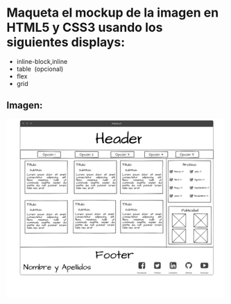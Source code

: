 # Maqueta el mockup de la imagen en HTML5 y CSS3 usando los siguientes displays:

* inline-block,inline
* table  (opcional)
* flex
* grid

## Imagen:
 ![](Practica9_v2.png) 

